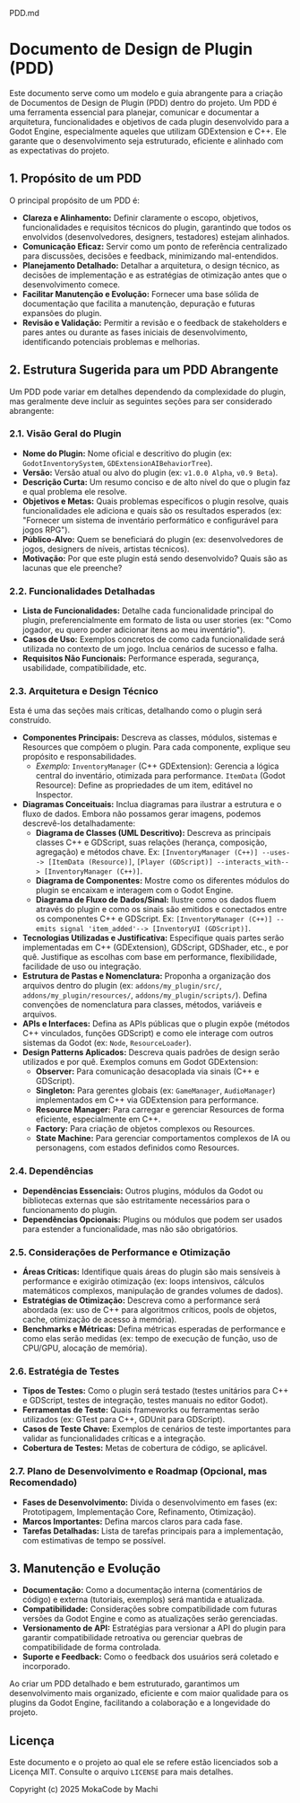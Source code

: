 PDD.md

# Documento de Design de Plugin (PDD)

Este documento serve como um modelo e guia abrangente para a criação de Documentos de Design de Plugin (PDD) dentro do projeto. Um PDD é uma ferramenta essencial para planejar, comunicar e documentar a arquitetura, funcionalidades e objetivos de cada plugin desenvolvido para a Godot Engine, especialmente aqueles que utilizam GDExtension e C++. Ele garante que o desenvolvimento seja estruturado, eficiente e alinhado com as expectativas do projeto.

## 1. Propósito de um PDD

O principal propósito de um PDD é:

*   **Clareza e Alinhamento:** Definir claramente o escopo, objetivos, funcionalidades e requisitos técnicos do plugin, garantindo que todos os envolvidos (desenvolvedores, designers, testadores) estejam alinhados.
*   **Comunicação Eficaz:** Servir como um ponto de referência centralizado para discussões, decisões e feedback, minimizando mal-entendidos.
*   **Planejamento Detalhado:** Detalhar a arquitetura, o design técnico, as decisões de implementação e as estratégias de otimização antes que o desenvolvimento comece.
*   **Facilitar Manutenção e Evolução:** Fornecer uma base sólida de documentação que facilita a manutenção, depuração e futuras expansões do plugin.
*   **Revisão e Validação:** Permitir a revisão e o feedback de stakeholders e pares antes ou durante as fases iniciais de desenvolvimento, identificando potenciais problemas e melhorias.

## 2. Estrutura Sugerida para um PDD Abrangente

Um PDD pode variar em detalhes dependendo da complexidade do plugin, mas geralmente deve incluir as seguintes seções para ser considerado abrangente:

### 2.1. Visão Geral do Plugin

*   **Nome do Plugin:** Nome oficial e descritivo do plugin (ex: `GodotInventorySystem`, `GDExtensionAIBehaviorTree`).
*   **Versão:** Versão atual ou alvo do plugin (ex: `v1.0.0 Alpha`, `v0.9 Beta`).
*   **Descrição Curta:** Um resumo conciso e de alto nível do que o plugin faz e qual problema ele resolve.
*   **Objetivos e Metas:** Quais problemas específicos o plugin resolve, quais funcionalidades ele adiciona e quais são os resultados esperados (ex: "Fornecer um sistema de inventário performático e configurável para jogos RPG").
*   **Público-Alvo:** Quem se beneficiará do plugin (ex: desenvolvedores de jogos, designers de níveis, artistas técnicos).
*   **Motivação:** Por que este plugin está sendo desenvolvido? Quais são as lacunas que ele preenche?

### 2.2. Funcionalidades Detalhadas

*   **Lista de Funcionalidades:** Detalhe cada funcionalidade principal do plugin, preferencialmente em formato de lista ou user stories (ex: "Como jogador, eu quero poder adicionar itens ao meu inventário").
*   **Casos de Uso:** Exemplos concretos de como cada funcionalidade será utilizada no contexto de um jogo. Inclua cenários de sucesso e falha.
*   **Requisitos Não Funcionais:** Performance esperada, segurança, usabilidade, compatibilidade, etc.

### 2.3. Arquitetura e Design Técnico

Esta é uma das seções mais críticas, detalhando como o plugin será construído.

*   **Componentes Principais:** Descreva as classes, módulos, sistemas e Resources que compõem o plugin. Para cada componente, explique seu propósito e responsabilidades.
    *   *Exemplo:* `InventoryManager` (C++ GDExtension): Gerencia a lógica central do inventário, otimizada para performance. `ItemData` (Godot Resource): Define as propriedades de um item, editável no Inspector.
*   **Diagramas Conceituais:** Inclua diagramas para ilustrar a estrutura e o fluxo de dados. Embora não possamos gerar imagens, podemos descrevê-los detalhadamente:
    *   **Diagrama de Classes (UML Descritivo):** Descreva as principais classes C++ e GDScript, suas relações (herança, composição, agregação) e métodos chave. Ex: `[InventoryManager (C++)] --uses--> [ItemData (Resource)]`, `[Player (GDScript)] --interacts_with--> [InventoryManager (C++)]`.
    *   **Diagrama de Componentes:** Mostre como os diferentes módulos do plugin se encaixam e interagem com o Godot Engine.
    *   **Diagrama de Fluxo de Dados/Sinal:** Ilustre como os dados fluem através do plugin e como os sinais são emitidos e conectados entre os componentes C++ e GDScript. Ex: `[InventoryManager (C++)] --emits signal 'item_added'--> [InventoryUI (GDScript)]`.
*   **Tecnologias Utilizadas e Justificativa:** Especifique quais partes serão implementadas em C++ (GDExtension), GDScript, GDShader, etc., e por quê. Justifique as escolhas com base em performance, flexibilidade, facilidade de uso ou integração.
*   **Estrutura de Pastas e Nomenclatura:** Proponha a organização dos arquivos dentro do plugin (ex: `addons/my_plugin/src/`, `addons/my_plugin/resources/`, `addons/my_plugin/scripts/`). Defina convenções de nomenclatura para classes, métodos, variáveis e arquivos.
*   **APIs e Interfaces:** Defina as APIs públicas que o plugin expõe (métodos C++ vinculados, funções GDScript) e como ele interage com outros sistemas da Godot (ex: `Node`, `ResourceLoader`).
*   **Design Patterns Aplicados:** Descreva quais padrões de design serão utilizados e por quê. Exemplos comuns em Godot GDExtension:
    *   **Observer:** Para comunicação desacoplada via sinais (C++ e GDScript).
    *   **Singleton:** Para gerentes globais (ex: `GameManager`, `AudioManager`) implementados em C++ via GDExtension para performance.
    *   **Resource Manager:** Para carregar e gerenciar Resources de forma eficiente, especialmente em C++.
    *   **Factory:** Para criação de objetos complexos ou Resources.
    *   **State Machine:** Para gerenciar comportamentos complexos de IA ou personagens, com estados definidos como Resources.

### 2.4. Dependências

*   **Dependências Essenciais:** Outros plugins, módulos da Godot ou bibliotecas externas que são estritamente necessários para o funcionamento do plugin.
*   **Dependências Opcionais:** Plugins ou módulos que podem ser usados para estender a funcionalidade, mas não são obrigatórios.

### 2.5. Considerações de Performance e Otimização

*   **Áreas Críticas:** Identifique quais áreas do plugin são mais sensíveis à performance e exigirão otimização (ex: loops intensivos, cálculos matemáticos complexos, manipulação de grandes volumes de dados).
*   **Estratégias de Otimização:** Descreva como a performance será abordada (ex: uso de C++ para algoritmos críticos, pools de objetos, cache, otimização de acesso à memória).
*   **Benchmarks e Métricas:** Defina métricas esperadas de performance e como elas serão medidas (ex: tempo de execução de função, uso de CPU/GPU, alocação de memória).

### 2.6. Estratégia de Testes

*   **Tipos de Testes:** Como o plugin será testado (testes unitários para C++ e GDScript, testes de integração, testes manuais no editor Godot).
*   **Ferramentas de Teste:** Quais frameworks ou ferramentas serão utilizados (ex: GTest para C++, GDUnit para GDScript).
*   **Casos de Teste Chave:** Exemplos de cenários de teste importantes para validar as funcionalidades críticas e a integração.
*   **Cobertura de Testes:** Metas de cobertura de código, se aplicável.

### 2.7. Plano de Desenvolvimento e Roadmap (Opcional, mas Recomendado)

*   **Fases de Desenvolvimento:** Divida o desenvolvimento em fases (ex: Prototipagem, Implementação Core, Refinamento, Otimização).
*   **Marcos Importantes:** Defina marcos claros para cada fase.
*   **Tarefas Detalhadas:** Lista de tarefas principais para a implementação, com estimativas de tempo se possível.

## 3. Manutenção e Evolução

*   **Documentação:** Como a documentação interna (comentários de código) e externa (tutoriais, exemplos) será mantida e atualizada.
*   **Compatibilidade:** Considerações sobre compatibilidade com futuras versões da Godot Engine e como as atualizações serão gerenciadas.
*   **Versionamento de API:** Estratégias para versionar a API do plugin para garantir compatibilidade retroativa ou gerenciar quebras de compatibilidade de forma controlada.
*   **Suporte e Feedback:** Como o feedback dos usuários será coletado e incorporado.

Ao criar um PDD detalhado e bem estruturado, garantimos um desenvolvimento mais organizado, eficiente e com maior qualidade para os plugins da Godot Engine, facilitando a colaboração e a longevidade do projeto.

## Licença

Este documento e o projeto ao qual ele se refere estão licenciados sob a Licença MIT. Consulte o arquivo `LICENSE` para mais detalhes.

Copyright (c) 2025 MokaCode by Machi
